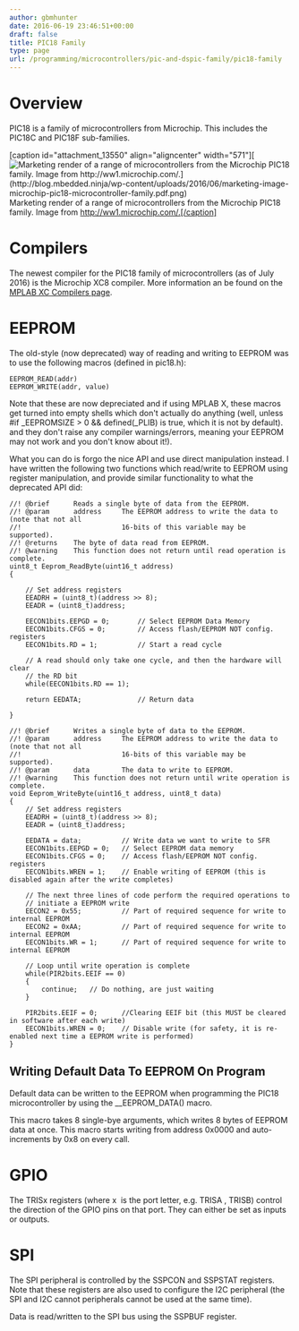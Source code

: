 ```yaml
---
author: gbmhunter
date: 2016-06-19 23:46:51+00:00
draft: false
title: PIC18 Family
type: page
url: /programming/microcontrollers/pic-and-dspic-family/pic18-family
---
```


# Overview

PIC18 is a family of microcontrollers from Microchip. This includes the PIC18C and PIC18F sub-families.

[caption id="attachment_13550" align="aligncenter" width="571"][![Marketing render of a range of microcontrollers from the Microchip PIC18 family. Image from http://ww1.microchip.com/.](http://blog.mbedded.ninja/wp-content/uploads/2016/06/marketing-image-microchip-pic18-microcontroller-family.pdf.png)
](http://blog.mbedded.ninja/wp-content/uploads/2016/06/marketing-image-microchip-pic18-microcontroller-family.pdf.png) Marketing render of a range of microcontrollers from the Microchip PIC18 family. Image from http://ww1.microchip.com/.[/caption]

# Compilers

The newest compiler for the PIC18 family of microcontrollers (as of July 2016) is the Microchip XC8 compiler. More information an be found on the [MPLAB XC Compilers page](http://blog.mbedded.ninja/programming/compilers/mplab-xc-compilers).

# EEPROM

The old-style (now deprecated) way of reading and writing to EEPROM was to use the following macros (defined in pic18.h):
    
    EEPROM_READ(addr)
    EEPROM_WRITE(addr, value)

Note that these are now depreciated and if using MPLAB X, these macros get turned into empty shells which don't actually do anything (well, unless #if _EEPROMSIZE > 0 && defined(_PLIB) is true, which it is not by default). and they don't raise any compiler warnings/errors, meaning your EEPROM may not work and you don't know about it!).

What you can do is forgo the nice API and use direct manipulation instead. I have written the following two functions which read/write to EEPROM using register manipulation, and provide similar functionality to what the deprecated API did:
    
    //! @brief      Reads a single byte of data from the EEPROM.
    //! @param      address     The EEPROM address to write the data to (note that not all
    //!                         16-bits of this variable may be supported).
    //! @returns    The byte of data read from EEPROM.
    //! @warning    This function does not return until read operation is complete.
    uint8_t Eeprom_ReadByte(uint16_t address)
    {
    
        // Set address registers
        EEADRH = (uint8_t)(address >> 8);
        EEADR = (uint8_t)address;
    
        EECON1bits.EEPGD = 0;       // Select EEPROM Data Memory
        EECON1bits.CFGS = 0;        // Access flash/EEPROM NOT config. registers
        EECON1bits.RD = 1;          // Start a read cycle
    
        // A read should only take one cycle, and then the hardware will clear
        // the RD bit
        while(EECON1bits.RD == 1);
    
        return EEDATA;              // Return data
    
    }
    
    //! @brief      Writes a single byte of data to the EEPROM.
    //! @param      address     The EEPROM address to write the data to (note that not all
    //!                         16-bits of this variable may be supported).
    //! @param      data        The data to write to EEPROM.
    //! @warning    This function does not return until write operation is complete.
    void Eeprom_WriteByte(uint16_t address, uint8_t data)
    {    
        // Set address registers
        EEADRH = (uint8_t)(address >> 8);
        EEADR = (uint8_t)address;
    
        EEDATA = data;          // Write data we want to write to SFR
        EECON1bits.EEPGD = 0;   // Select EEPROM data memory
        EECON1bits.CFGS = 0;    // Access flash/EEPROM NOT config. registers
        EECON1bits.WREN = 1;    // Enable writing of EEPROM (this is disabled again after the write completes)
    
        // The next three lines of code perform the required operations to
        // initiate a EEPROM write
        EECON2 = 0x55;          // Part of required sequence for write to internal EEPROM
        EECON2 = 0xAA;          // Part of required sequence for write to internal EEPROM
        EECON1bits.WR = 1;      // Part of required sequence for write to internal EEPROM
    
        // Loop until write operation is complete
        while(PIR2bits.EEIF == 0)
        {
            continue;   // Do nothing, are just waiting
        }
    
        PIR2bits.EEIF = 0;      //Clearing EEIF bit (this MUST be cleared in software after each write)
        EECON1bits.WREN = 0;    // Disable write (for safety, it is re-enabled next time a EEPROM write is performed)
    }

## Writing Default Data To EEPROM On Program

Default data can be written to the EEPROM when programming the PIC18 microcontroller by using the __EEPROM_DATA() macro.

This macro takes 8 single-bye arguments, which writes 8 bytes of EEPROM data at once. This macro starts writing from address 0x0000 and auto-increments by 0x8 on every call.

# GPIO

The TRISx registers (where x  is the port letter, e.g. TRISA , TRISB) control the direction of the GPIO pins on that port. They can either be set as inputs or outputs.

# SPI

The SPI peripheral is controlled by the SSPCON and SSPSTAT registers. Note that these registers are also used to configure the I2C peripheral (the SPI and I2C cannot peripherals cannot be used at the same time).

Data is read/written to the SPI bus using the SSPBUF register.
